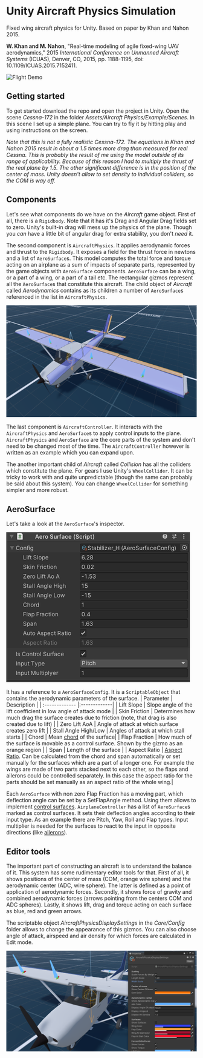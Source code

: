 # Unity Aircraft Physics Simulation
Fixed wing aircraft physics for Unity. Based on paper by Khan and Nahon 2015.

**W. Khan and M. Nahon**, "Real-time modeling of agile fixed-wing UAV aerodynamics," 2015 *International Conference on Unmanned Aircraft Systems* (ICUAS), Denver, CO, 2015, pp. 1188-1195, doi: 10.1109/ICUAS.2015.7152411.

![Flight Demo](./Images/TakeOff_Demo.gif)

## Getting started

To get started download the repo and open the project in Unity. Open the scene *Cessna-172* in the folder *Assets/Aircraft Physics/Example/Scenes*. In this scene I set up a simple plane. You can try to fly it by hitting play and using instructions on the screen. 

*Note that this is not a fully realistic Cessna-172. The equations in Khan and Nahon 2015 result in about a 1.5 times more drag than measured for real Cessna. This is probably the result of me using the model outside of its range of applicability. Because of this reason I had to multiply the thrust of the real plane by 1.5. The other significant difference is in the position of the center of mass. Unity doesn't allow to set density to individual colliders, so the COM is way off.*

## Components
Let's see what components do we have on the *Aircraft* game object. First of all, there is a `Rigidbody`. Note that it has it's Drag and Angular Drag fields set to zero. Unity's built-in drag will mess up the physics of the plane. Though you *can* have a little bit of angular drag for extra stability, you don't *need* it.

The second component is `AircraftPhysics`. It applies aerodynamic forces and thrust to the `Rigidbody`. It exposes a field for the thrust force in newtons and a list of `AeroSurface`s. This model computes the total force and torque acting on an airplane as a sum of impacts of separate parts, represented by the game objects with `AeroSurface` components. `AeroSurface` can be a wing, or a part of a wing, or a part of a tail etc. The rectangular gizmos represent all the `AeroSurface`s that constitute this aircraft. The child object of *Aircraft* called *Aerodynamics* contains as its children a number of `AeroSurface`s referenced in the list in `AircraftPhysics`. 

![Gizmos](./Images/aerosurfaces_gizmos.png) 

The last component is `AircraftController`. It interacts with the `AircraftPhysics` and `AeroSurface`s to apply control inputs to the plane. `AircraftPhysics` and `AeroSurface` are the core parts of the system and don't need to be changed most of the time. The `AircraftController` however is written as an example which you can expand upon.

The another important child of *Aircraft* called *Collision* has all the colliders which constitute the plane. For gears I use Unity's `WheelCollider`. It can be tricky to work with and quite unpredictable (though the same can probably be said about this system). You can change `WheelCollider` for something simpler and more robust. 

## AeroSurface

Let's take a look at the `AeroSurface`'s inspector. 

![AeroSurface inspector](./Images/aerosurface_inspector.png) 

It has a reference to a `AeroSurfaceConfig`. It is a `ScriptableObject` that contains the aerodynamic parameters of the surface. 
| Parameter        | Description | 
| :------------- |:-------------|
| Lift Slope     | Slope angle of the lift coefficient in low angle of attack mode |
| Skin Friction  | Determines how much drag the surface creates due to friction (note, that drag is also created due to lift) |
| Zero Lift AoA | Angle of attack at which surface creates zero lift |
| Stall Angle High/Low | Angles of attack at which stall starts |
| Chord | Mean [chord](https://en.wikipedia.org/wiki/Chord_(aeronautics)) of the surface|
| Flap Fraction | How much of the surface is movable as a control surface. Shown by the gizmo as an orange region |
| Span | Length of the surface |
| Aspect Ratio | [Aspect Ratio](https://en.wikipedia.org/wiki/Aspect_ratio_(aeronautics)). Can be calculated from the chord and span automatically or set manually for the surfaces which are a part of a longer one. For example the wings are made of two parts stacked next to each other, so the flaps and ailerons could be controlled separately. In this case the aspect ratio for the parts should be set manually as an aspect ratio of the whole wing.|

Each `AeroSurface` with non zero Flap Fraction has a moving part, which deflection angle can be set by a SetFlapAngle method. Using them allows to implement [control surfaces](https://en.wikipedia.org/wiki/Flight_control_surfaces). `AirplaneController` has a list of `AeroSurface`s marked as control surfaces. It sets their deflection angles according to their input type. As an example there are Pitch, Yaw, Roll and Flap types. Input multiplier is needed for the surfaces to react to the input in opposite directions (like [ailerons](https://en.wikipedia.org/wiki/Aileron)).

## Editor tools

The important part of constructing an aircraft is to understand the balance of it. This system has some rudimentary editor tools for that. First of all, it shows positions of the center of mass (COM, orange wire sphere) and the aerodynamic center (ADC, wire sphere). The latter is defined as a point of application of aerodynamic forces. Secondly, it shows force of gravity and combined aerodynamic forces (arrows pointing from the centers COM and ADC spheres). Lastly, it shows lift, drag and torque acting on each surface as blue, red and green arrows. 

The scriptable object *AircraftPhysicsDisplaySettings* in the *Core/Config* folder allows to change the appearance of this gizmos. You can also choose angle of attack, airspeed and air density for which forces are calculated in Edit mode.

![Display settings](./Images/display_settings.png)





